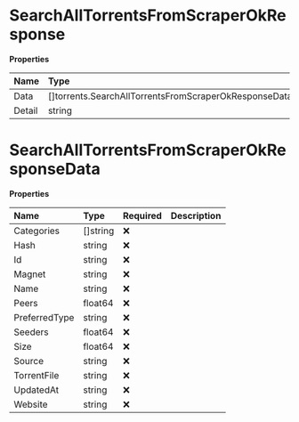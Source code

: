 # SearchAllTorrentsFromScraperOkResponse

**Properties**

| Name   | Type                                                  | Required | Description |
| :----- | :---------------------------------------------------- | :------- | :---------- |
| Data   | []torrents.SearchAllTorrentsFromScraperOkResponseData | ❌       |             |
| Detail | string                                                | ❌       |             |

# SearchAllTorrentsFromScraperOkResponseData

**Properties**

| Name          | Type     | Required | Description |
| :------------ | :------- | :------- | :---------- |
| Categories    | []string | ❌       |             |
| Hash          | string   | ❌       |             |
| Id            | string   | ❌       |             |
| Magnet        | string   | ❌       |             |
| Name          | string   | ❌       |             |
| Peers         | float64  | ❌       |             |
| PreferredType | string   | ❌       |             |
| Seeders       | float64  | ❌       |             |
| Size          | float64  | ❌       |             |
| Source        | string   | ❌       |             |
| TorrentFile   | string   | ❌       |             |
| UpdatedAt     | string   | ❌       |             |
| Website       | string   | ❌       |             |
